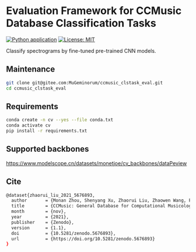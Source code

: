 # Evaluation Framework for CCMusic Database Classification Tasks
[![Python application](https://github.com/monet-joe/ccmusic_clstask_eval/actions/workflows/python-app.yml/badge.svg?branch=main)](https://github.com/monet-joe/ccmusic_clstask_eval/actions/workflows/python-app.yml)
[![License: MIT](https://img.shields.io/badge/License-MIT-yellow.svg)](https://github.com/monet-joe/ccmusic_clstask_eval/blob/main/LICENSE)

Classify spectrograms by fine-tuned pre-trained CNN models.

## Maintenance
```bash
git clone git@gitee.com:MuGeminorum/ccmusic_clstask_eval.git
cd ccmusic_clstask_eval
```

## Requirements
```bash
conda create -n cv --yes --file conda.txt
conda activate cv
pip install -r requirements.txt
```

## Supported backbones
<https://www.modelscope.cn/datasets/monetjoe/cv_backbones/dataPeview>  

## Cite
```bash
@dataset{zhaorui_liu_2021_5676893,
  author       = {Monan Zhou, Shenyang Xu, Zhaorui Liu, Zhaowen Wang, Feng Yu, Wei Li and Zijin Li},
  title        = {CCMusic: General Database for Computational Musicology and Chinese Music Technology Research},
  month        = {nov},
  year         = {2021},
  publisher    = {Zenodo},
  version      = {1.1},
  doi          = {10.5281/zenodo.5676893},
  url          = {https://doi.org/10.5281/zenodo.5676893}
}
```
